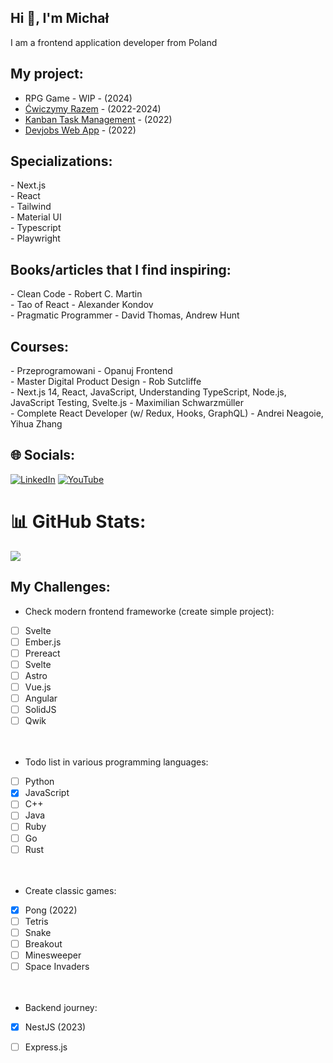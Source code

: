 <h2 align="left">Hi 👋, I'm Michał</h2>
I am a frontend application developer from Poland

##  My project:

- RPG Game - WIP - (2024)<br>
- [Ćwiczymy Razem](https://github.com/CodeReactOrNext/CwiczymyRazem) - (2022-2024)<br>
- [Kanban Task Management](https://github.com/Michaljapko/kanban-task-management-web-app)  - (2022)<br>
- [Devjobs Web App](https://github.com/CodeReactOrNext/Devjobs_web_app) - (2022)<br>

## Specializations:
<div align="left">
  - Next.js <br>
  - React <br>
  - Tailwind <br>
  - Material UI <br>
  - Typescript <br>
  - Playwright <br>
</div>

## Books/articles that I find inspiring:
<div align="left">
  - Clean Code - Robert C. Martin  <br>
  - Tao of React - Alexander Kondov <br>
  - Pragmatic Programmer - David Thomas, Andrew Hunt  <br>
</div>

## Courses:
<div align="left">
  - Przeprogramowani - Opanuj Frontend <br>
  - Master Digital Product Design - Rob Sutcliffe <br>
  - Next.js 14, React, JavaScript, Understanding TypeScript, Node.js, JavaScript Testing, Svelte.js - Maximilian Schwarzmüller <br>
  - Complete React Developer (w/ Redux, Hooks, GraphQL) - Andrei Neagoie, Yihua Zhang  <br>
</div>

## 🌐 Socials:
[![LinkedIn](https://img.shields.io/badge/LinkedIn-%230077B5.svg?logo=linkedin&logoColor=white)](https://www.linkedin.com/in/micha%C5%82-jab%C5%82o%C5%84ski-1ab920266/) [![YouTube](https://img.shields.io/badge/YouTube-%23FF0000.svg?logo=YouTube&logoColor=white)](https://youtube.com/@https://www.youtube.com/@MichaJKrokon) 

# 📊 GitHub Stats:
![](https://github-readme-stats.vercel.app/api/top-langs/?username=Michaljapko&theme=dark&hide_border=false&include_all_commits=true&count_private=false&layout=compact)


## My Challenges:

- Check modern frontend frameworke (create simple project):
- [ ] Svelte  <br>
- [ ] Ember.js  <br>
- [ ] Prereact  <br>
- [ ] Svelte <br>
- [ ] Astro <br>
- [ ] Vue.js <br>
- [ ] Angular <br>
- [ ] SolidJS <br>
- [ ] Qwik <br>
 <br> <br>
-  Todo list in various programming languages:
- [ ] Python <br>
- [x] JavaScript <br>
- [ ] C++ <br>
- [ ] Java <br>
- [ ] Ruby <br>
- [ ] Go <br>
- [ ] Rust <br>
 <br> <br>
- Create classic games:
- [x] Pong (2022) <br>
- [ ] Tetris <br>
- [ ] Snake <br>
- [ ] Breakout <br>
- [ ] Minesweeper <br>
- [ ] Space Invaders <br>
 <br> <br>
- Backend journey:
- [x] NestJS (2023) <br>
- [ ] Express.js <br>

